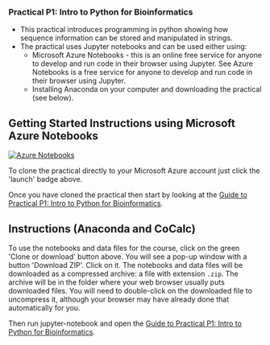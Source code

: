 ### Practical P1: Intro to Python for Bioinformatics

* This practical introduces programming in python showing how sequence information can be stored and manipulated in strings.
* The practical uses Jupyter notebooks and can be used either using:
  * Microsoft Azure Notebooks - this is an online free service for anyone to develop and run code in their browser using Jupyter. See Azure Notebooks is a free service for anyone to develop and run code in their browser using Jupyter. 
  * Installing Anaconda on your computer and downloading the practical (see below).


## Getting Started Instructions using Microsoft Azure Notebooks
[![Azure Notebooks](https://notebooks.azure.com/launch.png)](https://notebooks.azure.com/import/gh/ARU-Bioinformatics/ARU-IntroToBioinformatics-P1/)

To clone the practical directly to your Microsoft Azure account just click the 'launch' badge above.

Once you have cloned the practical then start by looking at the [Guide to Practical P1: Intro to Python for Bioinformatics](./0_practical_P1_guide.ipynb).

## Instructions (Anaconda and CoCalc)

To use the notebooks and data files for the course,
click on the green 'Clone or download' button above.
You will see a pop-up window with a button 'Download ZIP'. Click on it. 
The notebooks and data files will be downloaded as a compressed archive: a file with extension `.zip`.
The archive will be in the folder where your web browser usually puts downloaded files.
You will need to double-click on the downloaded file to uncompress it, 
although your browser may have already done that automatically for you.

Then run jupyter-notebook and open the [Guide to Practical P1: Intro to Python for Bioinformatics](./0_practical_P1_guide.ipynb).
